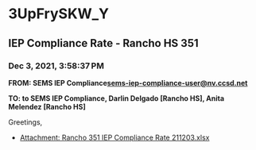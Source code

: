 # 3UpFrySKW_Y
## IEP Compliance Rate - Rancho HS 351
### Dec 3, 2021, 3:58:37 PM
**FROM: SEMS IEP Compliance<sems-iep-compliance-user@nv.ccsd.net>**

**TO: to SEMS IEP Compliance, Darlin Delgado [Rancho HS], Anita Melendez [Rancho HS]**


Greetings,  





* [Attachment: Rancho 351 IEP Compliance Rate 211203.xlsx](3UpFrySKW_Y-attachment-1.xlsx)
